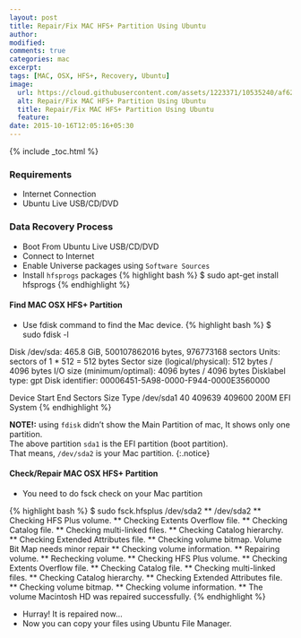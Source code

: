 ```yaml
---
layout: post
title: Repair/Fix MAC HFS+ Partition Using Ubuntu
author:
modified:
comments: true
categories: mac
excerpt:
tags: [MAC, OSX, HFS+, Recovery, Ubuntu]
image:
  url: https://cloud.githubusercontent.com/assets/1223371/10535240/af629b30-73fe-11e5-91ae-2dfd498986f9.png
  alt: Repair/Fix MAC HFS+ Partition Using Ubuntu
  title: Repair/Fix MAC HFS+ Partition Using Ubuntu
  feature:
date: 2015-10-16T12:05:16+05:30
---
```



{% include _toc.html %}

### Requirements

* Internet Connection
* Ubuntu Live USB/CD/DVD

### Data Recovery Process

* Boot From Ubuntu Live USB/CD/DVD
* Connect to Internet
* Enable Universe packages using `Software Sources`
* Install `hfsprogs` packages
{% highlight bash %}
$ sudo apt-get install hfsprogs
{% endhighlight %}

#### Find MAC OSX HFS+ Partition

* Use fdisk command to find the Mac device.
{% highlight bash %}
$ sudo fdisk -l

Disk /dev/sda: 465.8 GiB, 500107862016 bytes, 976773168 sectors
Units: sectors of 1 * 512 = 512 bytes
Sector size (logical/physical): 512 bytes / 4096 bytes
I/O size (minimum/optimal): 4096 bytes / 4096 bytes
Disklabel type: gpt
Disk identifier: 00006451-5A98-0000-F944-0000E3560000

Device         Start       End   Sectors   Size Type
/dev/sda1         40    409639    409600   200M EFI System
{% endhighlight %}

**NOTE!:** using `fdisk` didn’t show the Main Partition of mac, It shows only one partition.<br>
The above partition `sda1` is the EFI partition (boot partition).<br>
That means, `/dev/sda2` is your Mac partition.
{:.notice}

#### Check/Repair MAC OSX HFS+ Partition

* You need to do fsck check on your Mac partition

{% highlight bash %}
$ sudo fsck.hfsplus /dev/sda2
** /dev/sda2
** Checking HFS Plus volume.
** Checking Extents Overflow file.
** Checking Catalog file.
** Checking multi-linked files.
** Checking Catalog hierarchy.
** Checking Extended Attributes file.
** Checking volume bitmap.
Volume Bit Map needs minor repair
** Checking volume information.
** Repairing volume.
** Rechecking volume.
** Checking HFS Plus volume.
** Checking Extents Overflow file.
** Checking Catalog file.
** Checking multi-linked files.
** Checking Catalog hierarchy.
** Checking Extended Attributes file.
** Checking volume bitmap.
** Checking volume information.
** The volume Macintosh HD was repaired successfully.
{% endhighlight %}

* Hurray! It is repaired now…
* Now you can copy your files using Ubuntu File Manager.
